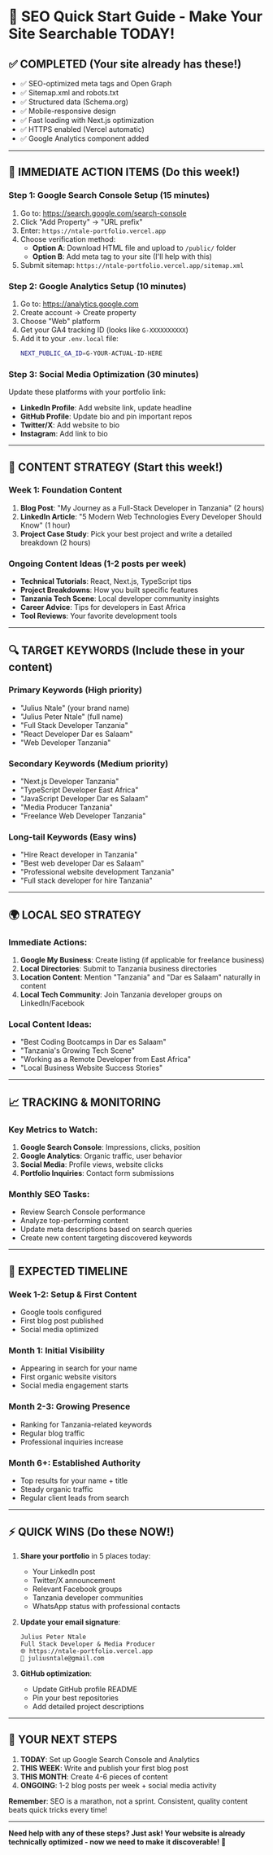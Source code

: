 # 🚀 SEO Quick Start Guide - Make Your Site Searchable TODAY!

## ✅ COMPLETED (Your site already has these!)
- ✅ SEO-optimized meta tags and Open Graph
- ✅ Sitemap.xml and robots.txt 
- ✅ Structured data (Schema.org)
- ✅ Mobile-responsive design
- ✅ Fast loading with Next.js optimization
- ✅ HTTPS enabled (Vercel automatic)
- ✅ Google Analytics component added

---

## 🎯 **IMMEDIATE ACTION ITEMS** (Do this week!)

### **Step 1: Google Search Console Setup** (15 minutes)
1. Go to: https://search.google.com/search-console
2. Click "Add Property" → "URL prefix"
3. Enter: `https://ntale-portfolio.vercel.app`
4. Choose verification method:
   - **Option A**: Download HTML file and upload to `/public/` folder
   - **Option B**: Add meta tag to your site (I'll help with this)
5. Submit sitemap: `https://ntale-portfolio.vercel.app/sitemap.xml`

### **Step 2: Google Analytics Setup** (10 minutes)
1. Go to: https://analytics.google.com
2. Create account → Create property
3. Choose "Web" platform
4. Get your GA4 tracking ID (looks like `G-XXXXXXXXXX`)
5. Add it to your `.env.local` file:
   ```bash
   NEXT_PUBLIC_GA_ID=G-YOUR-ACTUAL-ID-HERE
   ```

### **Step 3: Social Media Optimization** (30 minutes)
Update these platforms with your portfolio link:
- **LinkedIn Profile**: Add website link, update headline
- **GitHub Profile**: Update bio and pin important repos
- **Twitter/X**: Add website to bio
- **Instagram**: Add link to bio

---

## 📝 **CONTENT STRATEGY** (Start this week!)

### **Week 1: Foundation Content**
1. **Blog Post**: "My Journey as a Full-Stack Developer in Tanzania" (2 hours)
2. **LinkedIn Article**: "5 Modern Web Technologies Every Developer Should Know" (1 hour)
3. **Project Case Study**: Pick your best project and write a detailed breakdown (2 hours)

### **Ongoing Content Ideas** (1-2 posts per week)
- **Technical Tutorials**: React, Next.js, TypeScript tips
- **Project Breakdowns**: How you built specific features
- **Tanzania Tech Scene**: Local developer community insights
- **Career Advice**: Tips for developers in East Africa
- **Tool Reviews**: Your favorite development tools

---

## 🔍 **TARGET KEYWORDS** (Include these in your content)

### **Primary Keywords** (High priority)
- "Julius Ntale" (your brand name)
- "Julius Peter Ntale" (full name)
- "Full Stack Developer Tanzania"
- "React Developer Dar es Salaam"
- "Web Developer Tanzania"

### **Secondary Keywords** (Medium priority)
- "Next.js Developer Tanzania"
- "TypeScript Developer East Africa"
- "JavaScript Developer Dar es Salaam"
- "Media Producer Tanzania"
- "Freelance Web Developer Tanzania"

### **Long-tail Keywords** (Easy wins)
- "Hire React developer in Tanzania"
- "Best web developer Dar es Salaam"
- "Professional website development Tanzania"
- "Full stack developer for hire Tanzania"

---

## 🌍 **LOCAL SEO STRATEGY**

### **Immediate Actions:**
1. **Google My Business**: Create listing (if applicable for freelance business)
2. **Local Directories**: Submit to Tanzania business directories
3. **Location Content**: Mention "Tanzania" and "Dar es Salaam" naturally in content
4. **Local Tech Community**: Join Tanzania developer groups on LinkedIn/Facebook

### **Local Content Ideas:**
- "Best Coding Bootcamps in Dar es Salaam"
- "Tanzania's Growing Tech Scene"
- "Working as a Remote Developer from East Africa"
- "Local Business Website Success Stories"

---

## 📈 **TRACKING & MONITORING**

### **Key Metrics to Watch:**
1. **Google Search Console**: Impressions, clicks, position
2. **Google Analytics**: Organic traffic, user behavior
3. **Social Media**: Profile views, website clicks
4. **Portfolio Inquiries**: Contact form submissions

### **Monthly SEO Tasks:**
- Review Search Console performance
- Analyze top-performing content
- Update meta descriptions based on search queries
- Create new content targeting discovered keywords

---

## 🎯 **EXPECTED TIMELINE**

### **Week 1-2: Setup & First Content**
- Google tools configured
- First blog post published
- Social media optimized

### **Month 1: Initial Visibility**
- Appearing in search for your name
- First organic website visitors
- Social media engagement starts

### **Month 2-3: Growing Presence**
- Ranking for Tanzania-related keywords
- Regular blog traffic
- Professional inquiries increase

### **Month 6+: Established Authority**
- Top results for your name + title
- Steady organic traffic
- Regular client leads from search

---

## ⚡ **QUICK WINS** (Do these NOW!)

1. **Share your portfolio** in 5 places today:
   - Your LinkedIn post
   - Twitter/X announcement
   - Relevant Facebook groups
   - Tanzania developer communities
   - WhatsApp status with professional contacts

2. **Update your email signature**:
   ```
   Julius Peter Ntale
   Full Stack Developer & Media Producer
   🌐 https://ntale-portfolio.vercel.app
   📧 juliusntale@gmail.com
   ```

3. **GitHub optimization**:
   - Update GitHub profile README
   - Pin your best repositories
   - Add detailed project descriptions

---

## 🎉 **YOUR NEXT STEPS**

1. **TODAY**: Set up Google Search Console and Analytics
2. **THIS WEEK**: Write and publish your first blog post
3. **THIS MONTH**: Create 4-6 pieces of content
4. **ONGOING**: 1-2 blog posts per week + social media activity

**Remember**: SEO is a marathon, not a sprint. Consistent, quality content beats quick tricks every time!

---

**Need help with any of these steps? Just ask! Your website is already technically optimized - now we need to make it discoverable! 🚀**
